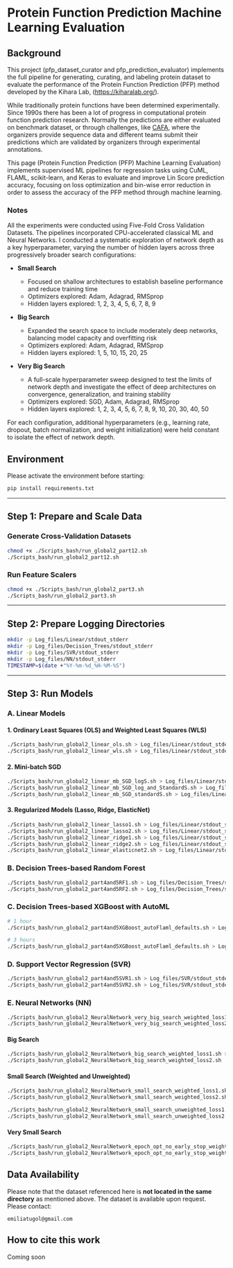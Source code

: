 # Protein Function Prediction Machine Learning Evaluation

## Background
This project (pfp_dataset_curator and pfp_prediction_evaluator) implements the full pipeline for generating, curating, and labeling protein dataset to evaluate the performance of the Protein Function Prediction (PFP) method developed by the Kihara Lab, (https://kiharalab.org/). 

While traditionally protein functions have been determined experimentally. Since 1990s there has been a lot of progress in computational protein function prediction research. Normally the predictions are either evaluated on benchmark dataset, or through challenges, like [CAFA](https://biofunctionprediction.org/cafa/), where the organizers provide sequence data and different teams submit their predictions which are validated by organizers through experimental annotations.

This page (Protein Function Prediction (PFP) Machine Learning Evaluation) implements supervised ML pipelines for regression tasks using CuML, FLAML, scikit-learn, and Keras to evaluate and improve Lin Score prediction accuracy, focusing on loss optimization and bin-wise error reduction in order to assess the accuracy of the PFP method through machine learning. 

### Notes
All the experiments were conducted using Five-Fold Cross Validation Datasets. The pipelines incorporated CPU-accelerated classical ML and Neural Networks. 
I conducted a systematic exploration of network depth as a key hyperparameter, varying the number of hidden layers across three progressively broader search configurations:
- **Small Search**  
  - Focused on shallow architectures to establish baseline performance and reduce training time  
  - Optimizers explored: Adam, Adagrad, RMSprop  
  - Hidden layers explored: 1, 2, 3, 4, 5, 6, 7, 8, 9

- **Big Search**  
  - Expanded the search space to include moderately deep networks, balancing model capacity and overfitting risk  
  - Optimizers explored: Adam, Adagrad, RMSprop  
  - Hidden layers explored: 1, 5, 10, 15, 20, 25

- **Very Big Search**  
  - A full-scale hyperparameter sweep designed to test the limits of network depth and investigate the effect of deep architectures on convergence, generalization, and training stability  
  - Optimizers explored: SGD, Adam, Adagrad, RMSprop  
  - Hidden layers explored: 1, 2, 3, 4, 5, 6, 7, 8, 9, 10, 20, 30, 40, 50


For each configuration, additional hyperparameters (e.g.,  learning rate, dropout, batch normalization, and weight initialization) were held constant to isolate the effect of network depth.

## Environment

Please activate the environment before starting:

```bash
pip install requirements.txt
```

---
## Step 1: Prepare and Scale Data

### Generate Cross-Validation Datasets

```bash
chmod +x ./Scripts_bash/run_global2_part12.sh
./Scripts_bash/run_global2_part12.sh
```

### Run Feature Scalers

```bash
chmod +x ./Scripts_bash/run_global2_part3.sh
./Scripts_bash/run_global2_part3.sh
```

---

## Step 2: Prepare Logging Directories

```bash
mkdir -p Log_files/Linear/stdout_stderr
mkdir -p Log_files/Decision_Trees/stdout_stderr
mkdir -p Log_files/SVR/stdout_stderr
mkdir -p Log_files/NN/stdout_stderr
TIMESTAMP=$(date +"%Y-%m-%d_%H-%M-%S")
```

---

## Step 3: Run Models

### A. Linear Models

#### 1. Ordinary Least Squares (OLS) and Weighted Least Squares (WLS)

```bash
./Scripts_bash/run_global2_linear_ols.sh > Log_files/Linear/stdout_stderr/global2_linear_ols_stdout${TIMESTAMP}.log 2> Log_files/Linear/stdout_stderr/global2_linear_ols_stderr${TIMESTAMP}.log
./Scripts_bash/run_global2_linear_wls.sh > Log_files/Linear/stdout_stderr/global2_linear_wls_stdout${TIMESTAMP}.log 2> Log_files/Linear/stdout_stderr/global2_linear_wls_stderr${TIMESTAMP}.log
```

#### 2. Mini-batch SGD

```bash
./Scripts_bash/run_global2_linear_mb_SGD_logS.sh > Log_files/Linear/stdout_stderr/global2_linear_mb_SGD_logS_stdout${TIMESTAMP}.log 2> Log_files/Linear/stdout_stderr/global2_linear_mb_SGD_logS_stderr${TIMESTAMP}.log
./Scripts_bash/run_global2_linear_mb_SGD_log_and_StandardS.sh > Log_files/Linear/stdout_stderr/global2_linear_mb_SGD_log_and_StandardS_stdout${TIMESTAMP}.log 2> Log_files/Linear/stdout_stderr/global2_linear_mb_SGD_log_and_StandardS_stderr${TIMESTAMP}.log
./Scripts_bash/run_global2_linear_mb_SGD_standardS.sh > Log_files/Linear/stdout_stderr/global2_linear_mb_SGD_standardS_stdout${TIMESTAMP}.log 2> Log_files/Linear/stdout_stderr/global2_linear_mb_SGD_standardS_stderr${TIMESTAMP}.log
```

#### 3. Regularized Models (Lasso, Ridge, ElasticNet)

```bash
./Scripts_bash/run_global2_linear_lasso1.sh > Log_files/Linear/stdout_stderr/global2_linear_lasso1_AlpSelect_stdout${TIMESTAMP}.log 2> Log_files/Linear/stdout_stderr/global2_linear_lasso1_AlpSelect_stderr${TIMESTAMP}.log
./Scripts_bash/run_global2_linear_lasso2.sh > Log_files/Linear/stdout_stderr/global2_linear_lasso2_PostAlpSelect_stdout${TIMESTAMP}.log 2> Log_files/Linear/stdout_stderr/global2_linear_lasso2_PostAlpSelect_stderr${TIMESTAMP}.log
./Scripts_bash/run_global2_linear_ridge1.sh > Log_files/Linear/stdout_stderr/global2_linear_ridge1_AlpSelect_stdout${TIMESTAMP}.log 2> Log_files/Linear/stdout_stderr/global2_linear_ridge1_AlpSelect_stderr${TIMESTAMP}.log
./Scripts_bash/run_global2_linear_ridge2.sh > Log_files/Linear/stdout_stderr/global2_linear_ridge2_PostAlpSelect_stdout${TIMESTAMP}.log 2> Log_files/Linear/stdout_stderr/global2_linear_ridge2_PostAlpSelect_stderr${TIMESTAMP}.log
./Scripts_bash/run_global2_linear_elasticnet2.sh > Log_files/Linear/stdout_stderr/global2_linear_elasticnet2_PostAlpSelect_stdout${TIMESTAMP}.log 2> Log_files/Linear/stdout_stderr/global2_linear_elasticnet2_PostAlpSelect_stderr${TIMESTAMP}.log
```

### B. Decision Trees-based Random Forest

```bash
./Scripts_bash/run_global2_part4and5RF1.sh > Log_files/Decision_Trees/stdout_stderr/global2_part4and5RF_B_unweighted_no_Initial_NotExpanded_292iter_stdout_${TIMESTAMP}.log 2> Log_files/Decision_Trees/stdout_stderr/global2_part4and5RF_B_unweighted_no_Initial_NotExpanded_292iter_stderr_${TIMESTAMP}.log
./Scripts_bash/run_global2_part4and5RF2.sh > Log_files/Decision_Trees/stdout_stderr/global2_part4and5RF_B_unweighted_Expanded_292iter_stdout_${TIMESTAMP}.log 2> Log_files/Decision_Trees/stdout_stderr/global2_part4and5RF_B_unweighted_Expanded_292iter_stderr_${TIMESTAMP}.log
```

### C. Decision Trees-based XGBoost with AutoML

```bash
# 1 hour
./Scripts_bash/run_global2_part4and5XGBoost_autoFlaml_defaults.sh > Log_files/Decision_Trees/stdout_stderr/global2_part4and5XGBoost_autoFlaml_B_unweighted_1hr_stdout_${TIMESTAMP}.log 2> Log_files/Decision_Trees/stdout_stderr/global2_part4and5XGBoost_autoFlaml_B_unweighted_1hr_stderr_${TIMESTAMP}.log

# 3 hours
./Scripts_bash/run_global2_part4and5XGBoost_autoFlaml_defaults.sh > Log_files/Decision_Trees/stdout_stderr/global2_part4and5XGBoost_autoFlaml_B_unweighted_3hr_stdout_${TIMESTAMP}.log 2> Log_files/Decision_Trees/stdout_stderr/global2_part4and5XGBoost_autoFlaml_B_unweighted_3hr_stderr_${TIMESTAMP}.log
```

### D. Support Vector Regression (SVR)

```bash
./Scripts_bash/run_global2_part4and5SVR1.sh > Log_files/SVR/stdout_stderr/global2_rfb_SVR1_unweighted100_stdout.log 2> Log_files/SVR/stdout_stderr/global2_rfb_SVR1_unweighted100_stderr.log
./Scripts_bash/run_global2_part4and5SVR2.sh > Log_files/SVR/stdout_stderr/global2_rfb_SVR2_unweighted_stdout.log 2> Log_files/SVR/stdout_stderr/global2_rfb_SVR2_unweighted_stderr.log
```

### E. Neural Networks (NN)

```bash
./Scripts_bash/run_global2_NeuralNetwork_very_big_search_weighted_loss1.sh > Log_files/NN/stdout_stderr/global2_very_big_search_weighted_loss1_stdout.log 2> Log_files/NN/stdout_stderr/global2_very_big_search_weighted_loss1_stderr.log
./Scripts_bash/run_global2_NeuralNetwork_very_big_search_weighted_loss2.sh
```

#### Big Search

```bash
./Scripts_bash/run_global2_NeuralNetwork_big_search_weighted_loss1.sh > Log_files/NN/stdout_stderr/global2_big_search_weighted_loss1_stdout.log 2> Log_files/NN/stdout_stderr/global2_big_search_weighted_loss1_stderr.log
./Scripts_bash/run_global2_NeuralNetwork_big_search_weighted_loss2.sh
```

#### Small Search (Weighted and Unweighted)

```bash
./Scripts_bash/run_global2_NeuralNetwork_small_search_weighted_loss1.sh > Log_files/NN/stdout_stderr/global2_small_search_weighted_loss1_stdout.log 2> Log_files/NN/stdout_stderr/global2_small_search_weighted_loss1_stderr.log
./Scripts_bash/run_global2_NeuralNetwork_small_search_weighted_loss2.sh

./Scripts_bash/run_global2_NeuralNetwork_small_search_unweighted_loss1.sh > Log_files/NN/stdout_stderr/global2_small_search_unweighted_loss1_stdout.log 2> Log_files/NN/stdout_stderr/global2_small_search_unweighted_loss1_stderr.log
./Scripts_bash/run_global2_NeuralNetwork_small_search_unweighted_loss2.sh
```

#### Very Small Search

```bash
./Scripts_bash/run_global2_NeuralNetwork_epoch_opt_no_early_stop_weighted_loss1.sh > Log_files/NN/stdout_stderr/global2_epoch_opt_no_early_stop_weighted_loss1_stdout.log 2> Log_files/NN/stdout_stderr/global2_epoch_opt_no_early_stop_weighted_loss1_stderr.log
./Scripts_bash/run_global2_NeuralNetwork_epoch_opt_no_early_stop_weighted_loss2.sh
```


## Data Availability

Please note that the dataset referenced here is **not located in the same directory** as mentioned above.
The dataset is available upon request.
Please contact:

```
emiliatugol@gmail.com
```

## How to cite this work
Coming soon
